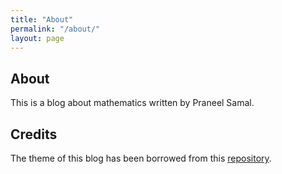 ```yaml
---
title: "About"
permalink: "/about/"
layout: page
---
```


## About

This is a blog about mathematics written by Praneel Samal.

## Credits

The theme of this blog has been borrowed from this [repository](https://github.com/niklasbuschmann/contrast).

